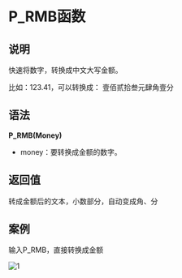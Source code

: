 # P_RMB函数

## 说明

快速将数字，转换成中文大写金额。

比如：123.41，可以转换成：   壹佰贰拾叁元肆角壹分

## 语法

**P_RMB(Money)**

- money：要转换成金额的数字。

## 返回值

转成金额后的文本，小数部分，自动变成角、分

## 案例

输入P_RMB，直接转换成金额

![1](http://upload-images.jianshu.io/upload_images/118902-b9b611c1803cd2bc.gif?imageMogr2/auto-orient/strip)